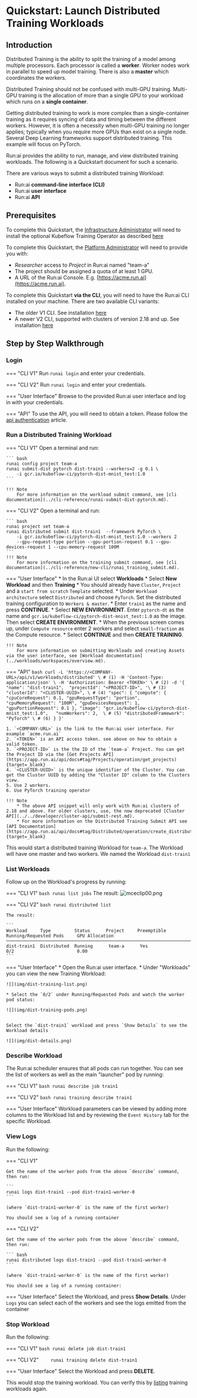 # Quickstart: Launch Distributed Training Workloads

## Introduction

Distributed Training is the ability to split the training of a model among multiple processors. Each processor is called a __worker__. Worker nodes work in parallel to speed up model training. There is also a __master__ which coordinates the workers. 

Distributed Training should not be confused with multi-GPU training. Multi-GPU training is the allocation of more than a single GPU to your workload which runs on a **single container**.

Getting distributed training to work is more complex than a single-container training as it requires syncing of data and timing between the different workers. However, it is often a necessity when multi-GPU training no longer applies; typically when you require more GPUs than exist on a single node. Several Deep Learning frameworks support distributed training. This example will focus on PyTorch.

Run:ai provides the ability to run, manage, and view distributed training workloads. The following is a Quickstart document for such a scenario.

There are various ways to submit a distributed training Workload:

* Run:ai __command-line interface (CLI)__
* Run:ai __user interface__
* Run:ai __API__

## Prerequisites

To complete this Quickstart, the [Infrastructure Administrator](../../admin/overview-administrator.md) will need to install the optional Kubeflow Training Operator as described [here](../../admin/runai-setup/cluster-setup/cluster-prerequisites.md#distributed-training)

To complete this Quickstart, the [Platform Administrator](../../platform-admin/overview.md) will need to provide you with:

* _Researcher_ access to _Project_ in Run:ai named "team-a"
* The project should be assigned a quota of at least 1 GPU. 
* A URL of the Run:ai Console. E.g. [https://acme.run.ai](https://acme.run.ai).

To complete this Quickstart __via the CLI__, you will need to have the Run:ai CLI installed on your machine. There are two available CLI variants:

* The older V1 CLI. See installation [here](../../admin/researcher-setup/cli-install.md)
* A newer V2 CLI, supported with clusters of version 2.18 and up. See installation [here](../../admin/researcher-setup/new-cli-install.md)




## Step by Step Walkthrough

### Login

=== "CLI V1"
    Run `runai login` and enter your credentials.

=== "CLI V2"
    Run `runai login` and enter your credentials.

=== "User Interface"
    Browse to the provided Run:ai user interface and log in with your credentials.

=== "API"
    To use the API, you will need to obtain a token. Please follow the [api authentication](../../developer/rest-auth.md) article.



### Run a Distributed Training Workload


=== "CLI V1"
    Open a terminal and run:

    ``` bash
    runai config project team-a
    runai submit-dist pytorch dist-train1 --workers=2 -g 0.1 \
        -i gcr.io/kubeflow-ci/pytorch-dist-mnist_test:1.0
    ```

    !!! Note
        For more information on the workload submit command, see [cli documentation](../cli-reference/runai-submit-dist-pytorch.md).

=== "CLI V2"
    Open a terminal and run:

    ``` bash
    runai project set team-a
    runai distributed submit dist-train1  --framework PyTorch \
        -i gcr.io/kubeflow-ci/pytorch-dist-mnist_test:1.0 --workers 2 
        --gpu-request-type portion --gpu-portion-request 0.1 --gpu-devices-request 1 --cpu-memory-request 100M
    ```
    !!! Note
        For more information on the training submit command, see [cli documentation](../cli-reference/new-cli/runai_training_submit.md).

=== "User Interface"
    * In the Run:ai UI select __Workloads__
    * Select __New Workload__ and then __Training__
    * You should already have `Cluster`, `Project` and a `start from scratch` `Template` selected. 
    * Under `Workload architecture` select `Distributed` and choose `PyTorch`. Set the distributed training configuration to `Workers & master`.
    * Enter `train1` as the name and press __CONTINUE__.
    * Select __NEW ENVIRONMENT__. Enter `pytorch-dt` as the name and `gcr.io/kubeflow-ci/pytorch-dist-mnist_test:1.0` as the image. Then select __CREATE ENVIRONMENT__.
    * When the previous screen comes up, under `Compute resource` enter 2 workers and select `small-fraction` as the Compute resource. 
    * Select __CONTINUE__ and then __CREATE TRAINING__.
    
    !!! Note
        For more information on submitting Workloads and creating Assets via the user interface, see [Workload documentation](../workloads/workspaces/overview.md).

=== "API"
    ``` bash
    curl -L 'https://<COMPANY-URL>/api/v1/workloads/distributed' \ # (1)
    -H 'Content-Type: application/json' \
    -H 'Authorization: Bearer <TOKEN>' \ # (2)
    -d '{ 
        "name": "dist-train1", 
        "projectId": "<PROJECT-ID>", '\ # (3)
        "clusterId": "<CLUSTER-UUID>", \ # (4)
        "spec": {
            "compute": {
                "cpuCoreRequest": 0.1,
                "gpuRequestType": "portion",
                "cpuMemoryRequest": "100M",
                "gpuDevicesRequest": 1,
                "gpuPortionRequest": 0.1
            },
            "image": "gcr.io/kubeflow-ci/pytorch-dist-mnist_test:1.0",  
            "numWorkers": 2,  \ # (5)
            "distributedFramework": "PyTorch" \ # (6)
        }
    }'
    ``` 

    1. `<COMPANY-URL>` is the link to the Run:ai user interface. For example `acme.run.ai`
    2. `<TOKEN>` is an API access token. see above on how to obtain a valid token.
    3. `<PROJECT-ID>` is the the ID of the `team-a` Project. You can get the Project ID via the [Get Projects API](https://app.run.ai/api/docs#tag/Projects/operation/get_projects){target=_blank}
    4. `<CLUSTER-UUID>` is the unique identifier of the Cluster. You can get the Cluster UUID by adding the "Cluster ID" column to the Clusters view. 
    5. Use 2 workers.
    6. Use PyTorch training operator 

    !!! Note
        * The above API snippet will only work with Run:ai clusters of 2.18 and above. For older clusters, use, the now deprecated [Cluster API](../../developer/cluster-api/submit-rest.md).
        * For more information on the Distributed Training Submit API see [API Documentation](https://app.run.ai/api/docs#tag/Distributed/operation/create_distributed){target=_blank} 

This would start a distributed training Workload for `team-a`. The Workload will have one master and two workers. We named the Workload ``dist-train1``

### List Workloads

Follow up on the Workload's progress by running:

=== "CLI V1"
    ``` bash
    runai list jobs
    ```
    The result:
    ![mceclip00.png](img/mceclip00.png)

=== "CLI V2"
    ``` bash
    runai distributed list
    ```

    The result:

    ```
    Workload     Type         Status      Project     Preemptible      Running/Requested Pods     GPU Allocation
    ───────────────────────────────────────────────────────────────────────────────────────────────────────────────
    dist-train1  Distributed  Running      team-a      Yes              0/2                        0.00
    ```

=== "User Interface"
    * Open the Run:ai user interface.
    * Under "Workloads" you can view the new Training Workload:

    ![](img/dist-training-list.png)

    * Select the `0/2` under Running/Requested Pods and watch the worker pod status:

    ![](img/dist-training-pods.png)


    Select the `dist-train1` workload and press `Show Details` to see the Workload details

    ![](img/dist-details.png) 


### Describe Workload

The Run:ai scheduler ensures that all pods can run together. You can see the list of workers as well as the main "launcher" pod by running:

=== "CLI V1"
    ``` bash
    runai describe job train1
    ```

=== "CLI V2"
    ``` bash
    runai training describe train1
    ```

=== "User Interface"
    Workload parameters can be viewed by adding more columns to the Workload list and by reviewing the `Event History` tab for the specific Workload. 

### View Logs

Run the following:

=== "CLI V1"

    Get the name of the worker pods from the above `describe` command, then run: 
    
    ```
    runai logs dist-train1 --pod dist-train1-worker-0
    ```

    (where `dist-train1-worker-0` is the name of the first worker)
    
    You should see a log of a running container

=== "CLI V2"

    Get the name of the worker pods from the above `describe` command, then run: 

    ``` bash
    runai distributed logs dist-train1 --pod dist-train1-worker-0
    ```

    (where `dist-train1-worker-0` is the name of the first worker)

    You should see a log of a running container:


=== "User Interface"
    Select the Workload, and press __Show Details__. Under `Logs` you can select each of the workers and see the logs emitted from the container

### Stop Workload

Run the following:

=== "CLI V1"
    ``` bash
    runai delete job dist-train1
    ```

=== "CLI V2"
    ```    
    runai training delete dist-train1
    ```

=== "User Interface"
    Select the Workload and press __DELETE__.

This would stop the training workload. You can verify this by [listing](#list-workloads) training workloads again.
